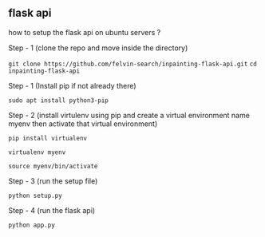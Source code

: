 ## flask api

how to setup the flask api on ubuntu servers ?

Step - 1 (clone the repo and move inside the directory)

`git clone https://github.com/felvin-search/inpainting-flask-api.git`
`cd inpainting-flask-api`

Step - 1 (Install pip if not  already there)

`sudo apt install python3-pip`

Step - 2 (install virtulenv using pip and create a virtual environment name myenv then activate that virtual environment)

`pip install virtualenv`

`virtualenv myenv`

`source myenv/bin/activate`

Step - 3 (run the setup file)

`python setup.py`

Step - 4 (run the flask api)

`python app.py`
